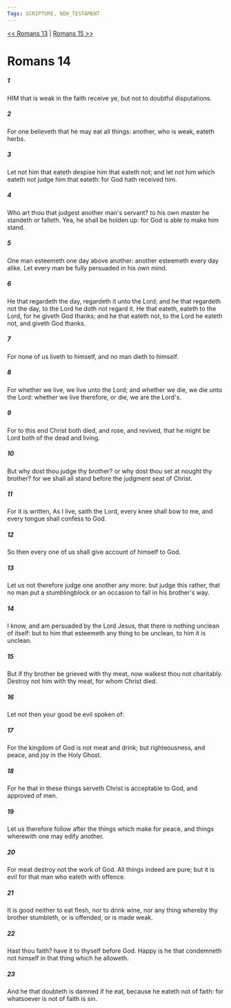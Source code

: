 ```yaml
---
Tags: SCRIPTURE, NEW_TESTAMENT
---
```


[<< Romans 13](NEW_TESTAMENT/06_Romans/Romans_13.md) | [Romans 15 >>](NEW_TESTAMENT/06_Romans/Romans_15.md)

# Romans 14

##### 1
 HIM that is weak in the faith receive ye, but not to doubtful disputations.
##### 2
 For one believeth that he may eat all things: another, who is weak, eateth herbs.
##### 3
 Let not him that eateth despise him that eateth not; and let not him which eateth not judge him that eateth: for God hath received him.
##### 4
 Who art thou that judgest another man's servant? to his own master he standeth or falleth. Yea, he shall be holden up: for God is able to make him stand.
##### 5
 One man esteemeth one day above another: another esteemeth every day alike. Let every man be fully persuaded in his own mind.
##### 6
 He that regardeth the day, regardeth it unto the Lord; and he that regardeth not the day, to the Lord he doth not regard it. He that eateth, eateth to the Lord, for he giveth God thanks; and he that eateth not, to the Lord he eateth not, and giveth God thanks.
##### 7
 For none of us liveth to himself, and no man dieth to himself.
##### 8
 For whether we live, we live unto the Lord; and whether we die, we die unto the Lord: whether we live therefore, or die, we are the Lord's.
##### 9
 For to this end Christ both died, and rose, and revived, that he might be Lord both of the dead and living.
##### 10
 But why dost thou judge thy brother? or why dost thou set at nought thy brother? for we shall all stand before the judgment seat of Christ.
##### 11
 For it is written, As I live, saith the Lord, every knee shall bow to me, and every tongue shall confess to God.
##### 12
 So then every one of us shall give account of himself to God.
##### 13
 Let us not therefore judge one another any more: but judge this rather, that no man put a stumblingblock or an occasion to fall in his brother's way.
##### 14
 I know, and am persuaded by the Lord Jesus, that there is nothing unclean of itself: but to him that esteemeth any thing to be unclean, to him it is unclean.
##### 15
 But if thy brother be grieved with thy meat, now walkest thou not charitably. Destroy not him with thy meat, for whom Christ died.
##### 16
 Let not then your good be evil spoken of:
##### 17
 For the kingdom of God is not meat and drink; but righteousness, and peace, and joy in the Holy Ghost.
##### 18
 For he that in these things serveth Christ is acceptable to God, and approved of men.
##### 19
 Let us therefore follow after the things which make for peace, and things wherewith one may edify another.
##### 20
 For meat destroy not the work of God. All things indeed are pure; but it is evil for that man who eateth with offence.
##### 21
 It is good neither to eat flesh, nor to drink wine, nor any thing whereby thy brother stumbleth, or is offended, or is made weak.
##### 22
 Hast thou faith? have it to thyself before God. Happy is he that condemneth not himself in that thing which he alloweth.
##### 23
 And he that doubteth is damned if he eat, because he eateth not of faith: for whatsoever is not of faith is sin.

